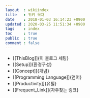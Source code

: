 ```yaml
---
layout  : wikiindex
title   : 위키 목차
date 	: 2018-01-03 16:14:23 +0900 
updated : 2020-03-25 11:51:34 +0900
tags    : index
toc     : true
public  : true
comment : false
---
```


* [[ThisBlog]]{이 블로그 세팅}
* [[Setup]]{환경구성}
* [[Concept]]{개념}
* [[Programming Language]]{언어}
* [[Productivity]]{유틸}
* [[Frequent_Link]]{자주찾는 링크}
